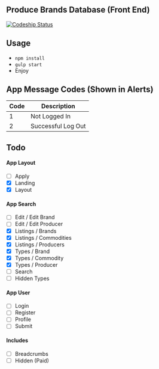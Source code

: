 ## Produce Brands Database (Front End)

[![Codeship Status](https://codeship.com/projects/94ceac00-97e2-0133-de51-66b8883e9f8d/status?branch=master)](https://codeship.com/projects/125922)


## Usage

- `npm install`
- `gulp start`
- Enjoy

## App Message Codes (Shown in Alerts)

| Code   | Description |
| ------ | ----------- |
| 1      | Not Logged In |
| 2      | Successful Log Out |


## Todo

#### App Layout

- [ ] Apply
- [x] Landing
- [x] Layout

#### App Search

- [ ] Edit / Edit Brand
- [ ] Edit / Edit Producer
- [x] Listings / Brands
- [x] Listings / Commodities
- [x] Listings / Producers
- [x] Types / Brand
- [x] Types / Commodity
- [x] Types / Producer
- [ ] Search
- [ ] Hidden Types

#### App User

- [ ] Login
- [ ] Register
- [ ] Profile
- [ ] Submit

#### Includes

- [ ] Breadcrumbs
- [ ] Hidden (Paid)
